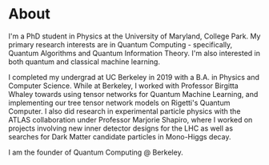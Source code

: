 # About
I'm a PhD student in Physics at the University of Maryland, College Park. My primary research interests are in Quantum Computing - specifically, Quantum Algorithms and Quantum Information Theory. I'm also interested in both quantum and classical machine learning. 

I completed my undergrad at UC Berkeley in 2019 with a B.A. in Physics and Computer Science. While at Berkeley, I worked with Professor Birgitta Whaley towards using tensor networks for Quantum Machine Learning, and implementing our tree tensor network models on Rigetti's Quantum Computer. I also did research in experimental particle physics with the ATLAS collaboration under Professor Marjorie Shapiro, where I worked on projects involving new inner detector designs for the LHC as well as searches for Dark Matter candidate particles in Mono-Higgs decay.

I am the founder of Quantum Computing @ Berkeley.

